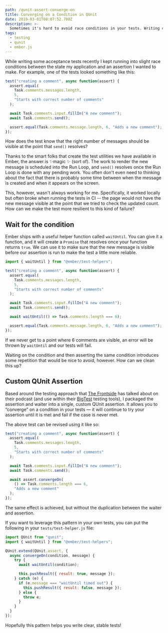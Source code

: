 ```yaml
---
path: /qunit-assert-converge-on
title: Converging on a Condition in QUnit
date: 2019-03-01T08:07:52.708Z
description: >-
  Sometimes it's hard to avoid race conditions in your tests. Writing convergent assertions can help!
tags:
  - testing
  - qunit
  - ember.js
---
```


While writing some acceptance tests recently I kept running into slight race conditions between the state my application and an assertion I wanted to make. For example, one of the tests looked something like this:

```javascript
test("creating a comment", async function(assert) {
  assert.equal(
    Task.comments.messages.length,
    5,
    "Starts with correct number of comments"
  );

  await Task.comments.input.fillIn("A new comment");
  await Task.comments.send();

  assert.equal(Task.comments.message.length, 6, "Adds a new comment");
});
```

How does the test know that the right number of messages should be visible at the point that `send()` resolves?

Thanks to the smart folks that create the test utilities we have available in Ember, the answer is ✨magic ✨ (sort of). The work to render the new message is scheduled into the Run Loop, and `send()` resolves once the Run Loop is done with any pending work. You often don't even need to thinking about the fact that there is probably some time between when the message is created and when it appears on the screen.

This, however, wasn't always working for me. Specifically, it worked locally but often broke when running the tests in CI -- the page would not have the new message visible at the point that we tried to check the updated count. How can we make the test more resilient to this kind of failure?

## Wait for the condition

Ember ships with a useful helper function called `waitUntil`. You can give it a function, and it will create a `Promise` that resolves once your function returns `true`. We can use it to make sure that the new message is visible before our assertion is run to make the test a little more reliable.

```javascript
import { waitUntil } from "@ember/test-helpers";

test("creating a comment", async function(assert) {
  assert.equal(
    Task.comments.messages.length,
    5,
    "Starts with correct number of comments"
  );

  await Task.comments.input.fillIn("A new comment");
  await Task.comments.send();

  await waitUntil(() => Task.comments.length === 6);

  assert.equal(Task.comments.message.length, 6, "Adds a new comment");
});
```

If we never get to a point where 6 comments are visible, an error will be thrown by `waitUntil` and our tests will fail.

Waiting on the condition and then asserting the same condition introduces some repetition that would be nice to avoid, however. How can we clean this up?

## Custom QUnit Assertion

Based around the testing approach that [The Frontside](https://frontside.io) has talked about on their podcast (and use within their [BigTest](https://www.bigtestjs.io) testing tools), I packaged the assertion and waiter into a single, custom QUnit assertion. It allows you to “converge” on a condition in your tests — it will continue to try your assertion until it is met and fail if the case is never met.

The above test can be revised using it like so:

```javascript
test("creating a comment", async function(assert) {
  assert.equal(
    Task.comments.messages.length,
    5,
    "Starts with correct number of comments"
  );

  await Task.comments.input.fillIn("A new comment");
  await Task.comments.send();

  await assert.convergeOn(
    () => Task.comments.length === 6,
    "Adds a new comment"
  );
});
```

The same effect is achieved, but without the duplication between the waiter and assertion.

If you want to leverage this pattern in your own tests, you can put the following in your `tests/test-helper.js` file:

```javascript
import QUnit from "qunit";
import { waitUntil } from "@ember/test-helpers";

QUnit.extend(QUnit.assert, {
  async convergeOn(condition, message) {
    try {
      await waitUntil(condition);

      this.pushResult({ result: true, message });
    } catch (e) {
      if (e.message === "waitUntil timed out") {
        this.pushResult({ result: false, message });
      } else {
        throw e;
      }
    }
  }
});
```

Hopefully this pattern helps you write clear, stable tests!
